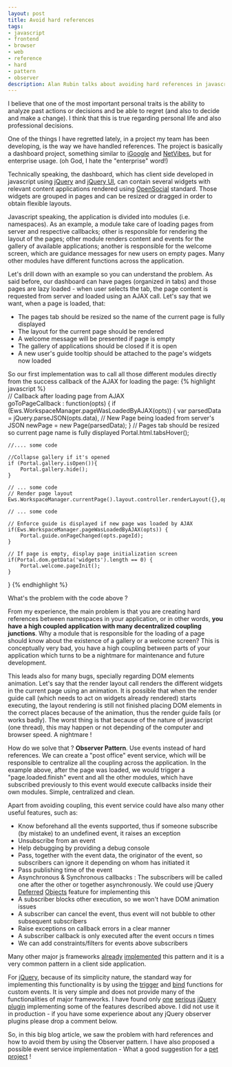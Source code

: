 ```yaml
--- 
layout: post
title: Avoid hard references
tags:
- javascript
- frontend
- browser
- web 
- reference
- hard
- pattern
- observer
description: Alan Rubin talks about avoiding hard references in javascript code as he regrets about using in his past web project
---                                                                                                            
```

I believe that one of the most important personal traits is the ability to analyze past actions or decisions and be able to regret (and also to decide and make a change). I think that this is true regarding personal life and also professional decisions.

One of the things I have regretted lately, in a project my team has been developing, is the way we have handled references. The project is basically a dashboard project, something similar to [iGoogle](http://www.igoogle.com) and [NetVibes](http://www.netvibes.com), but for enterprise usage. (oh God, I hate the "enterprise" word!)  

Technically speaking, the dashboard, which has client side developed in javascript using [jQuery](http://www.jquery.com) and [jQuery UI](http://www.jqueryui.com), can contain several widgets with relevant content applications rendered using [OpenSocial](http://code.google.com/apis/opensocial/) standard. Those widgets are grouped in pages and can be resized or dragged in order to obtain flexible layouts.
                                                  
Javascript speaking, the application is divided into modules (i.e. namespaces). As an example, a module take care of loading pages from server and respective callbacks; other is responsible for rendering the layout of the pages; other module renders content and events for the gallery of available applications; another is responsible for the welcome screen, which are guidance messages for new users on empty pages. Many other modules have different functions across the application.

Let's drill down with an example so you can understand the problem. As said before, our dashboard can have pages (organized in tabs) and those pages are lazy loaded - when user selects the tab, the page content is requested from server and loaded using an AJAX call. Let's say that we want, when a page is loaded, that:

+ The pages tab should be resized so the name of the current page is fully displayed 
+ The layout for the current page should be rendered
+ A welcome message will be presented if page is empty
+ The gallery of applications should be closed if it is open
+ A new user's guide tooltip should be attached to the page's widgets now loaded 
 
So our first implementation was to call all those different modules directly from the success callback of the AJAX for loading the page:
{% highlight javascript %}      
// Callback after loading page from AJAX                  
goToPageCallback : function(opts) {
    if (Ews.WorkspaceManager.pageWasLoadedByAJAX(opts)) {
        var parsedData = jQuery.parseJSON(opts.data),
        // New Page being loaded from server's JSON
        newPage    = new Page(parsedData);
    }
    // Pages tab should be resized so current page name is fully displayed
    Portal.html.tabsHover();    

    //.... some code

    //Collapse gallery if it's opened
    if (Portal.gallery.isOpen()){
        Portal.gallery.hide();
    }    

    // ... some code
    // Render page layout
    Ews.WorkspaceManager.currentPage().layout.controller.renderLayout({},opts.pageId);

    // ... some code

    // Enforce guide is displayed if new page was loaded by AJAX
    if(Ews.WorkspaceManager.pageWasLoadedByAJAX(opts)) {
        Portal.guide.onPageChanged(opts.pageId);
    }

    // If page is empty, display page initialization screen
    if(Portal.dom.getData('widgets').length == 0) {
        Portal.welcome.pageInit();
    }
}
{% endhighlight %}                                                                          

What's the problem with the code above ? 

From my experience, the main problem is that you are creating hard references between namespaces in your application, or in other words, **you have a high coupled application with many decentralized coupling junctions**. Why a module that is responsible for the loading of a page should know about the existence of a gallery or a welcome screen? This is conceptually very bad, you have a high coupling between parts of your application which turns to be a nightmare for maintenance and future development.

This leads also for many bugs, specially regarding DOM elements animation. Let's say that the render layout call renders the different widgets in the current page using an animation. It is possible that when the render guide call (which needs to act on widgets already rendered) starts executing, the layout rendering is still not finished placing DOM elements in the correct places because of the animation, thus the render guide fails (or works badly). The worst thing is that because of the nature of javascript (one thread), this may happen or not depending of the computer and browser speed. A nightmare !

How do we solve that ? **Observer Pattern**. Use events instead of hard references. We can create a "post office" event service, which will be responsible to centralize all the coupling across the application. In the example above, after the page was loaded, we would trigger a "page.loaded.finish" event and all the other modules, which have subscribed previously to this event would execute callbacks inside their own modules. Simple, centralized and clean.

Apart from avoiding coupling, this event service could have also many other useful features, such as:

+ Know beforehand all the events supported, thus if someone subscribe (by mistake) to an undefined event, it raises an exception 
+ Unsubscribe from an event
+ Help debugging by providing a debug console 
+ Pass, together with the event data, the originator of the event, so subscribers can ignore it depending on whom has initiated it
+ Pass publishing time of the event
+ Asynchronous & Synchronous callbacks : The subscribers will be called one after the other or together asynchronously. We could use jQuery [Deferred](http://api.jquery.com/category/deferred-object/) [Objects](http://www.erichynds.com/jquery/using-deferreds-in-jquery/) feature for implementing this 
+ A subscriber blocks other execution, so we won't have DOM animation issues
+ A subscriber can cancel the event, thus event will not bubble to other subsequent subscribers 
+ Raise exceptions on callback errors in a clear manner
+ A subscriber callback is only executed after the event occurs n times
+ We can add constraints/filters for events above subscribers
   
Many other major js frameworks [already](http://docs.sencha.com/ext-js/4-0/#/api/Ext.util.Observable) [implemented](http://dojotoolkit.org/reference-guide/dojo/subscribe.html#dojo-subscribe) this pattern and it is a very common pattern in a client side application.

For [jQuery](http://www.jquery.com), because of its simplicity nature, the standard way for implementing this functionality is by using the [trigger](http://api.jquery.com/trigger/) and [bind](http://api.jquery.com/bind/) functions for custom events. It is very simple and does not provide many of the functionalities of major frameworks. I have found only [one](https://gist.github.com/860672) [serious](http://margenn.com/tubal/jquery/pubsub.html) [jQuery plugin](http://plugins.jquery.com/files/jquery.pubsub.js_.txt) implementing some of the features described above. I did not use it in production - if you have some experience about any jQuery observer plugins please drop a comment below.

So, in this big blog article, we saw the problem with hard references and how to avoid them by using the Observer pattern. I have also proposed a possible event service implementation - What a good suggestion for a [pet project](http://en.wiktionary.org/wiki/pet_project) !